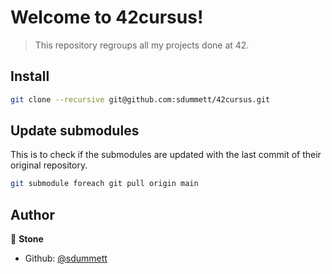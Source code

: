 # Welcome to 42cursus!

> This repository regroups all my projects done at 42.

## Install

```sh
git clone --recursive git@github.com:sdummett/42cursus.git
```

## Update submodules
This is to check if the submodules are updated with the last commit of their original repository.
```sh
git submodule foreach git pull origin main
```

## Author

👤 **Stone**

* Github: [@sdummett](https://github.com/sdummett)
